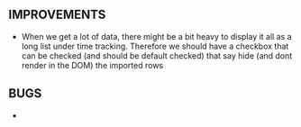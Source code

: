 ## IMPROVEMENTS
- When we get a lot of data, there might be a bit heavy to display it all as a long list under time tracking. Therefore we should have a checkbox that can be checked (and should be default checked) that say hide (and dont render in the DOM) the imported rows

## BUGS
- 
